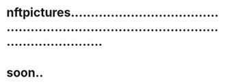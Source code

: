 # nftpictures..................................................................................................................
# soon..
